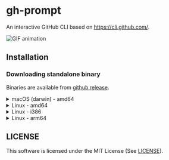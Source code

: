 # gh-prompt

An interactive GitHub CLI based on https://cli.github.com/.

![GIF animation](https://github.com/c-bata/assets/raw/master/gh-prompt/gh-prompt.gif)

## Installation

### Downloading standalone binary

Binaries are available from [github release](https://github.com/c-bata/gh-prompt/releases).

<details>
<summary>macOS (darwin) - amd64</summary>

```
wget https://github.com/c-bata/gh-prompt/releases/download/v0.0.1/gh-prompt_v0.0.1_darwin_amd64.zip
unzip gh-prompt_v0.0.1_darwin_amd64.zip
chmod +x gh-prompt
sudo mv ./gh-prompt /usr/local/bin/gh-prompt
```

</details>

<details>
<summary>Linux - amd64</summary>

```
wget https://github.com/c-bata/gh-prompt/releases/download/v0.0.1/gh-prompt_v0.0.1_linux_amd64.zip
unzip gh-prompt_v0.0.1_linux_amd64.zip
chmod +x gh-prompt
sudo mv ./gh-prompt /usr/local/bin/gh-prompt
```

</details>


<details>
<summary>Linux - i386</summary>

```
wget https://github.com/c-bata/gh-prompt/releases/download/v0.0.1/gh-prompt_v0.0.1_linux_386.zip
unzip gh-prompt_v0.0.1_linux_386.zip
chmod +x gh-prompt
sudo mv ./gh-prompt /usr/local/bin/gh-prompt
```

</details>

<details>
<summary>Linux - arm64</summary>

```
wget https://github.com/c-bata/gh-prompt/releases/download/v0.0.1/gh-prompt_v0.0.1_linux_arm64.zip
unzip gh-prompt_v0.0.1_linux_arm64.zip
chmod +x gh-prompt
sudo mv ./gh-prompt /usr/local/bin/gh-prompt
```

</details>

## LICENSE

This software is licensed under the MIT License (See [LICENSE](./LICENSE)).
